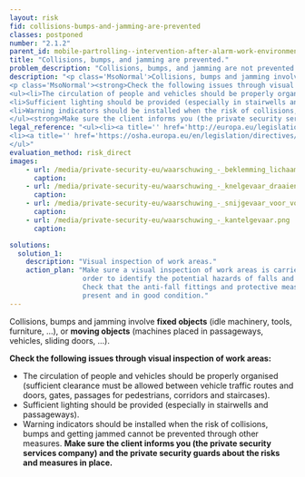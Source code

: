 ```yaml
---
layout: risk
fid: collisions-bumps-and-jamming-are-prevented
classes: postponed
number: "2.1.2"
parent_id: mobile-partrolling--intervention-after-alarm-work-environment-site-related
title: "Collisions, bumps, and jamming are prevented."
problem_description: "Collisions, bumps, and jamming are not prevented."
description: "<p class='MsoNormal'>Collisions, bumps and jamming involve <strong>fixed objects</strong> (idle machinery, tools, furniture, ...), or <strong>moving objects</strong> (machines placed in passageways, vehicles, sliding doors, ...).</p>&#13;
<p class='MsoNormal'><strong>Check the following issues through visual inspection of work areas:</strong></p>&#13;
<ul><li>The circulation of people and vehicles should be properly organised (sufficient clearance must be allowed between vehicle traffic routes and doors, gates, passages for pedestrians, corridors and staircases).</li>&#13;
<li>Sufficient lighting should be provided (especially in stairwells and passageways).</li>&#13;
<li>Warning indicators should be installed when the risk of collisions, bumps and getting jammed cannot be prevented through other measures.</li>&#13;
</ul><strong>Make sure the client informs you (the private security services company) and the private security guards about the risks and measures in place.</strong>"
legal_reference: "<ul><li><a title='' href='http://europa.eu/legislation_summaries/employment_and_social_policy/health_hygiene_safety_at_work/c11113_en.htm' rel='nofollow' target='_blank'>89/391/CEE Implementing measures to improve the health and safety of workers (framework directive).</a></li>&#13;
<li><a title='' href='https://osha.europa.eu/en/legislation/directives/workplaces-equipment-signs-personal-protective-equipment/osh-directives/2' rel='nofollow' target='_blank'>89/654/EEC Directive on the minimum safety and health requirements for the workplace</a>.</li>&#13;
</ul>"
evaluation_method: risk_direct
images:
    - url: /media/private-security-eu/waarschuwing_-_beklemming_lichaam.png
      caption: 
    - url: /media/private-security-eu/waarschuwing_-_knelgevaar_draaiend.png
      caption: 
    - url: /media/private-security-eu/waarschuwing_-_snijgevaar_voor_voet.png
      caption: 
    - url: /media/private-security-eu/waarschuwing_-_kantelgevaar.png
      caption: 

solutions:
  solution_1:
    description: "Visual inspection of work areas."
    action_plan: "Make sure a visual inspection of work areas is carried out in
                  order to identify the potential hazards of falls and slips.
                  Check that the anti-fall fittings and protective measures are
                  present and in good condition."
---
```

Collisions, bumps and jamming involve **fixed objects** (idle machinery,
tools, furniture, ...), or **moving objects** (machines placed in passageways,
vehicles, sliding doors, ...).

**Check the following issues through visual inspection of work areas:**

  * The circulation of people and vehicles should be properly organised (sufficient clearance must be allowed between vehicle traffic routes and doors, gates, passages for pedestrians, corridors and staircases).
  * Sufficient lighting should be provided (especially in stairwells and passageways).
  * Warning indicators should be installed when the risk of collisions, bumps and getting jammed cannot be prevented through other measures.
**Make sure the client informs you (the private security services company) and the private security guards about the risks and measures in place.**


